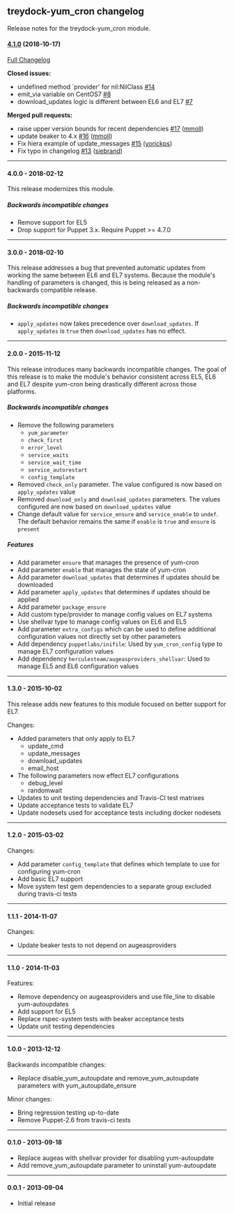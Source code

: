 ## treydock-yum_cron changelog

Release notes for the treydock-yum_cron module.

#### [4.1.0](https://github.com/treydock/puppet-yum_cron/tree/4.1.0) (2018-10-17)
[Full Changelog](https://github.com/treydock/puppet-yum_cron/compare/4.0.0...4.1.0)

**Closed issues:**

- undefined method `provider' for nil:NilClass  [\#14](https://github.com/treydock/puppet-yum_cron/issues/14)
- emit\_via variable on CentOS7 [\#8](https://github.com/treydock/puppet-yum_cron/issues/8)
- download\_updates logic is different between EL6 and EL7 [\#7](https://github.com/treydock/puppet-yum_cron/issues/7)

**Merged pull requests:**

- raise upper version bounds for recent dependencies [\#17](https://github.com/treydock/puppet-yum_cron/pull/17) ([mmoll](https://github.com/mmoll))
- update beaker to 4.x [\#16](https://github.com/treydock/puppet-yum_cron/pull/16) ([mmoll](https://github.com/mmoll))
- Fix hiera example of update\_messages [\#15](https://github.com/treydock/puppet-yum_cron/pull/15) ([yorickps](https://github.com/yorickps))
- Fix typo in changelog [\#13](https://github.com/treydock/puppet-yum_cron/pull/13) ([siebrand](https://github.com/siebrand))

------------------------------------------

#### 4.0.0 - 2018-02-12

This release modernizes this module.

##### Backwards incompatible changes

* Remove support for EL5
* Drop support for Puppet 3.x.  Require Puppet >= 4.7.0

------------------------------------------

#### 3.0.0 - 2018-02-10

This release addresses a bug that prevented automatic updates from working the same between EL6 and EL7 systems.  Because the module's handling of parameters is changed, this is being released as a non-backwards compatible release.

##### Backwards incompatible changes

* `apply_updates` now takes precedence over `download_updates`.  If `apply_updates` is `true` then `download_updates` has no effect.

------------------------------------------

#### 2.0.0 - 2015-11-12

This release introduces many backwards incompatible changes.  The goal of this release is to make the module's behavior consistent across EL5, EL6 and EL7 despite yum-cron being drastically different across those platforms.

##### Backwards incompatible changes

* Remove the following parameters
    * `yum_parameter`
    * `check_first`
    * `error_level`
    * `service_waits`
    * `service_wait_time`
    * `service_autorestart`
    * `config_template`
* Removed `check_only` parameter.  The value configured is now based on `apply_updates` value
* Removed `download_only` and `download_updates` parameters.  The values configured are now based on `download_updates` value
* Change default value for `service_ensure` and `service_enable` to `undef`.  The default behavior remains the same if `enable` is `true` and `ensure` is `present`

##### Features

* Add parameter `ensure` that manages the presence of yum-cron
* Add parameter `enable` that manages the state of yum-cron
* Add parameter `download_updates` that determines if updates should be downloaded
* Add parameter `apply_updates` that determines if updates should be applied
* Add parameter `package_ensure`
* Add custom type/provider to manage config values on EL7 systems
* Use shellvar type to manage config values on EL6 and EL5
* Add parameter `extra_configs` which can be used to define additional configuration values not directly set by other parameters
* Add dependency `puppetlabs/inifile`: Used by `yum_cron_config` type to manage EL7 configuration values
* Add dependency `herculesteam/augeasproviders_shellvar`: Used to manage EL5 and EL6 configuration values

------------------------------------------

#### 1.3.0 - 2015-10-02

This release adds new features to this module focused on better support for EL7.

Changes:

* Added parameters that only apply to EL7
    * update_cmd
    * update_messages
    * download_updates
    * email_host
* The following parameters now effect EL7 configurations
    * debug_level
    * randomwait
* Updates to unit testing dependencies and Travis-CI test matrixes
* Update acceptance tests to validate EL7
* Update nodesets used for acceptance tests including docker nodesets

------------------------------------------

#### 1.2.0 - 2015-03-02

Changes:

* Add parameter `config_template` that defines which template to use for configuring yum-cron
* Add basic EL7 support
* Move system test gem dependencies to a separate group excluded during travis-ci tests

------------------------------------------

#### 1.1.1 - 2014-11-07

Changes:

* Update beaker tests to not depend on augeasproviders

------------------------------------------

#### 1.1.0 - 2014-11-03

Features:

* Remove dependency on augeasproviders and use file_line to disable yum-autoupdates
* Add support for EL5
* Replace rspec-system tests with beaker acceptance tests
* Update unit testing dependencies

------------------------------------------

#### 1.0.0 - 2013-12-12

Backwards incompatible changes:

* Replace disable\_yum\_autoupdate and remove\_yum\_autoupdate parameters with yum\_autoupdate\_ensure

Minor changes:

* Bring regression testing up-to-date
* Remove Puppet-2.6 from travis-ci tests

------------------------------------------

#### 0.1.0 - 2013-09-18

* Replace augeas with shellvar provider for disabling yum-autoupdate 
* Add remove\_yum\_autoupdate parameter to uninstall yum-autoupdate

------------------------------------------

#### 0.0.1 - 2013-09-04

* Initial release
